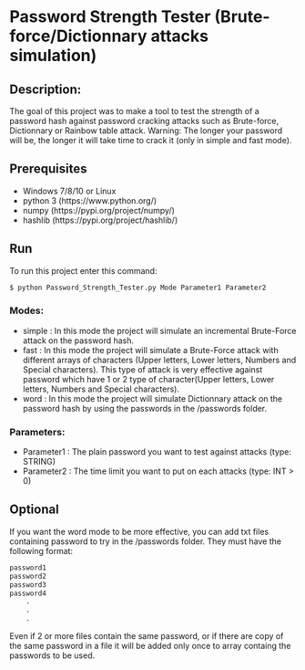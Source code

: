 # Password Strength Tester (Brute-force/Dictionnary attacks simulation)

## Description:
The goal of this project was to make a tool to test the strength of a password hash against password cracking attacks such as Brute-force, Dictionnary or Rainbow table attack. Warning: The longer your password will be, the longer it will take time to crack it (only in simple and fast mode).

## Prerequisites

<ul>
<li>Windows 7/8/10 or Linux</li>
<li>python 3 (https://www.python.org/)</li>
<li>numpy (https://pypi.org/project/numpy/)</li>
<li>hashlib (https://pypi.org/project/hashlib/)</li>
</ul>

## Run

To run this project enter this command:
```bash
$ python Password_Strength_Tester.py Mode Parameter1 Parameter2
```
### Modes:

<ul>
<li>simple : In this mode the project will simulate an incremental Brute-Force attack on the password hash.</li>
<li>fast : In this mode the project will simulate a Brute-Force attack with different arrays of characters (Upper letters, Lower letters, Numbers and Special characters). This type of attack is very effective against password which have 1 or 2 type of character(Upper letters, Lower letters, Numbers and Special characters).</li>
<li>word : In this mode the project will simulate Dictionnary attack on the password hash by using the passwords in the /passwords folder.</li>
</ul>

### Parameters:
<ul>
<li>Parameter1 : The plain password you want to test against attacks (type: STRING)</li>
<li>Parameter2 : The time limit you want to put on each attacks (type: INT > 0)</li>
</ul>

## Optional
If you want the word mode to be more effective, you can add txt files containing password to try in the /passwords folder. They must have the following format:
```txt
password1
password2
password3
password4
    .
    .
    .
```
Even if 2 or more files contain the same password, or if there are copy of the same password in a file it will be added only once to array containg the passwords to be used. 